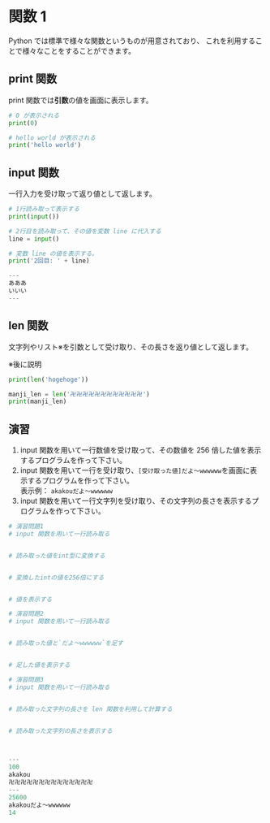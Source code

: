 # 関数 1

Python では標準で様々な関数というものが用意されており、
これを利用することで様々なことをすることができます。

## print 関数

print 関数では**引数**の値を画面に表示します。

```py
# 0 が表示される
print(0)

# hello world が表示される
print('hello world')
```

## input 関数

一行入力を受け取って返り値として返します。

```py
# 1行読み取って表示する
print(input())

# 2行目を読み取って、その値を変数 line に代入する
line = input()

# 変数 line の値を表示する。
print('2回目: ' + line)

---
あああ
いいい
---
```

## len 関数

文字列やリスト※を引数として受け取り、その長さを返り値として返します。

※後に説明

```py
print(len('hogehoge'))

manji_len = len('卍卍卍卍卍卍卍卍卍卍卍卍')
print(manji_len)
```

## 演習

1. input 関数を用いて一行数値を受け取って、その数値を 256 倍した値を表示するプログラムを作って下さい。
2. input 関数を用いて一行を受け取り、`[受け取った値]だよ～wwwwww`を画面に表示するプログラムを作って下さい。<br>
   表示例： `akakouだよ～wwwwww`
3. input 関数を用いて一行文字列を受け取り、その文字列の長さを表示するプログラムを作って下さい。

```py
# 演習問題1
# input 関数を用いて一行読み取る


# 読み取った値をint型に変換する


# 変換したintの値を256倍にする


# 値を表示する

# 演習問題2
# input 関数を用いて一行読み取る


# 読み取った値と`だよ～wwwwww`を足す


# 足した値を表示する

# 演習問題3
# input 関数を用いて一行読み取る


# 読み取った文字列の長さを len 関数を利用して計算する


# 読み取った文字列の長さを表示する



---
100
akakou
卍卍卍卍卍卍卍卍卍卍卍卍卍卍
---
25600
akakouだよ～wwwwww
14
```
